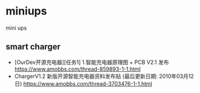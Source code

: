 # miniups
mini ups

## smart charger
* [OurDev开源充电器][任务1] 1.智能充电器原理图 + PCB V2.1 发布 https://www.amobbs.com/thread-859893-1-1.html
* ChargerV1.2 新版开源智能充电器资料发布贴 (最后更新日期: 2010年03月12日) https://www.amobbs.com/thread-3703476-1-1.html
